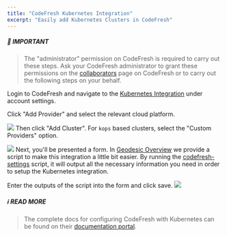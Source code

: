 ```yaml
---
title: "CodeFresh Kubernetes Integration"
excerpt: "Easily add Kubernetes Clusters in CodeFresh"
---
```


##### :no_entry_sign: IMPORTANT
> The "administrator" permission on CodeFresh is required to carry out these steps. Ask your CodeFresh administrator to grant these permissions on the [collaborators](https://g.codefresh.io/account/collaborators) page on CodeFresh or to carry out the following steps on your behalf.

Login to CodeFresh and navigate to the [Kubernetes Integration](https://g.codefresh.io/kubernetes/services/) under account settings.

Click "Add Provider" and select the relevant cloud platform.

![](/images/5f2f48b-Screen_Shot_2018-04-16_at_5.17.34_PM.png)
Then click "Add Cluster". For `kops` based clusters, select the "Custom Providers" option.

![](/images/60b49ab-Screen_Shot_2018-04-16_at_5.19.13_PM.png)
Next, you'll be presented a form. In [Geodesic Overview](doc:geodesic) we provide a script to make this integration a little bit easier. By running the [codefresh-settings](
https://github.com/cloudposse/geodesic/blob/master/rootfs/usr/local/bin/codefresh-settings) script, it will output all the necessary information you need in order to setup the Kubernetes integration.

Enter the outputs of the script into the form and click save.
![](/images/c5273c7-Screen_Shot_2018-04-16_at_5.20.30_PM.png)


##### :information_source: READ MORE
> The complete docs for configuring CodeFresh with Kubernetes can be found on their [documentation portal](https://docs.codefresh.io/v1.0/docs/adding-non-gke-kubernetes-cluster).
